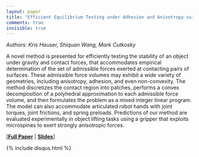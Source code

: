 ```yaml
---
layout: paper
title: "Efficient Equilibrium Testing under Adhesion and Anisotropy using Empirical Contact Force Models"
comments: true
invisible: true
---
```


<p class="text-left"><i>Authors: Kris Hauser, Shiquan Wang, Mark Cutkosky</i></p>

A novel method is presented for efficiently testing the stability of an object under gravity and contact forces, that accommodates empirical determination of the set of admissible forces exerted at contacting pairs of surfaces.  These admissible force volumes may exhibit a wide variety of geometries, including anisotropy, adhesion, and even non-convexity.  The method  discretizes the contact region into patches, performs a convex decomposition of a polyhedral approximation to each admissible force volume, and then formulates the problem as a mixed integer linear program. The model can also accommodate articulated robot hands with joint torques, joint frictions, and spring preloads.  Predictions of our method are evaluated experimentally in object lifting tasks using a gripper that exploits microspines to exert strongly anisotropic forces.

[<b><a href="/static/papers/25.pdf">Full Paper</a></b> | <b><a href="/static/slides/25.mp4">Slides</a></b>]

{% include disqus.html %}